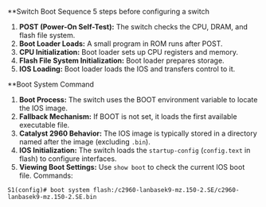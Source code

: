 **Switch Boot Sequence
5 steps before configuring a switch
1. **POST (Power-On Self-Test):** The switch checks the CPU, DRAM, and flash file system.
2. **Boot Loader Loads:** A small program in ROM runs after POST.
3. **CPU Initialization:** Boot loader sets up CPU registers and memory.
4. **Flash File System Initialization:** Boot loader prepares storage.
5. **IOS Loading:** Boot loader loads the IOS and transfers control to it.

**Boot System Command
1. **Boot Process:** The switch uses the BOOT environment variable to locate the IOS image.
2. **Fallback Mechanism:** If BOOT is not set, it loads the first available executable file.
3. **Catalyst 2960 Behavior:** The IOS image is typically stored in a directory named after the image (excluding `.bin`).
4. **IOS Initialization:** The switch loads the `startup-config` (`config.text` in flash) to configure interfaces.
5. **Viewing Boot Settings:** Use `show boot` to check the current IOS boot file.
Commands:
```Command
S1(config)# boot system flash:/c2960-lanbasek9-mz.150-2.SE/c2960-lanbasek9-mz.150-2.SE.bin
```

